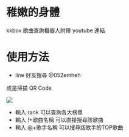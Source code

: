 # 稚嫩的身體
kkbox 歌曲查詢機器人附帶 youtube 連結
# 使用方法
* line 好友搜尋 @052emheh

或是掃描 QR Code

![](https://i.imgur.com/q1uAX75.png)

* 輸入 rank 可以查詢各大榜單
* 輸入 !+歌曲名稱 可以直接搜尋該歌曲
* 輸入 @+歌手名稱 可以搜尋該歌手的TOP歌曲
